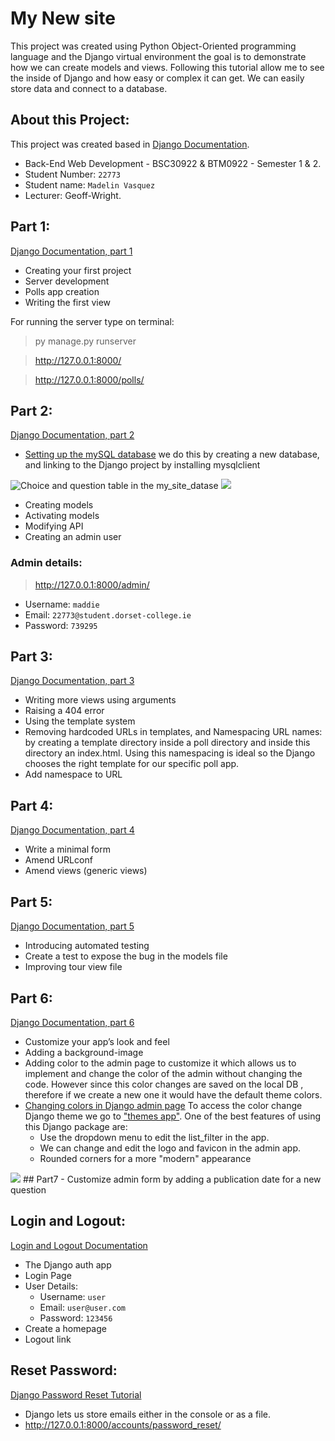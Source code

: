 # My New site
This project was created using Python Object-Oriented programming language and the Django virtual 
environment the goal is to demonstrate how we can create models and views. Following this tutorial allow me to see the inside
of Django and how easy or complex it can get. We can easily store data and connect to a database.


## About this Project:
This project was created based in [Django Documentation](https://docs.djangoproject.com/en/4.1/).

- Back-End Web Development - BSC30922 & BTM0922 - Semester 1 & 2.
- Student Number: `22773`
- Student name: `Madelin Vasquez`
- Lecturer: Geoff-Wright. 

## Part 1:
[Django Documentation, part 1](https://docs.djangoproject.com/en/4.1/intro/tutorial01/)
- Creating your first project
- Server development 
- Polls app creation
- Writing the first view 

For running the server type on terminal:
> py manage.py runserver

> http://127.0.0.1:8000/

> http://127.0.0.1:8000/polls/


## Part 2:
[Django Documentation, part 2](https://docs.djangoproject.com/en/4.1/intro/tutorial02/)
- [Setting up the mySQL database](https://www.javatpoint.com/how-to-connect-mysql-to-django)
we do this by creating a new database, and linking to the Django project by installing mysqlclient
<img title="Choice and question table in the my_site_datase" src="C:\Users\Tymek\PycharmProjects\mynewsite\polls\static\polls\images\screenshots\Screenshot 2023-01-12 180150.jpg">
<img src="C:\Users\Tymek\PycharmProjects\mynewsite\polls\static\polls\images\screenshots\Screenshot 2023-01-12 171159.jpg">


- Creating models
- Activating models
- Modifying API
- Creating an admin user
### Admin details:
> http://127.0.0.1:8000/admin/ 
- Username: `maddie`
- Email: `22773@student.dorset-college.ie`
- Password: `739295`

## Part 3:
[Django Documentation, part 3](https://docs.djangoproject.com/en/4.1/intro/tutorial03/)
- Writing more views using arguments
- Raising a 404 error
- Using the template system
- Removing hardcoded URLs in templates, and Namespacing URL names:
by creating a template directory inside a poll directory and inside this directory an index.html.
Using this namespacing is ideal so the Django chooses the right template for our specific poll app.
- Add namespace to URL

## Part 4:
[Django Documentation, part 4](https://docs.djangoproject.com/en/4.1/intro/tutorial04/)
- Write a minimal form
- Amend URLconf
- Amend views (generic views)

## Part 5:
[Django Documentation, part 5](https://docs.djangoproject.com/en/4.1/intro/tutorial05/)
- Introducing automated testing
- Create a test to expose the bug in the models file
- Improving tour view file

## Part 6:
[Django Documentation, part 6](https://docs.djangoproject.com/en/4.1/intro/tutorial06/)
- Customize your app’s look and feel
- Adding a background-image
- Adding color to the admin page to customize it which allows us to implement and change the color of 
the admin without changing the code. However since this color changes are saved on the local DB
, therefore if we create a new one it would have the default theme colors.
- [Changing colors in Django admin page](https://www.dothedev.com/blog/django-admin-change-color/)
To access the color change Django theme we go to ["themes app"](http://127.0.0.1:8000/admin/admin_interface/theme/).
One of the best features of using this Django package are: 
   - Use the dropdown menu to edit the list_filter in the app.
    - We can change and edit the logo and favicon in the admin app.
    - Rounded corners for a more "modern" appearance
  
 <img src="C:\Users\Tymek\PycharmProjects\mynewsite\polls\static\polls\images\screenshots\Screenshot 2023-01-12 212416.jpg">
## Part7
- Customize admin form  by adding a publication date for a new question



## Login and Logout:
[Login and Logout Documentation](https://learndjango.com/tutorials/django-login-and-logout-tutorial)
- The Django auth app
- Login Page
- User Details:
    - Username: `user`
    - Email: `user@user.com`
    - Password: `123456`
- Create a homepage
- Logout link

## Reset Password:
[Django Password Reset Tutorial](https://learndjango.com/tutorials/django-password-reset-tutorial)
- Django lets us store emails either in the console or as a file.
- http://127.0.0.1:8000/accounts/password_reset/

